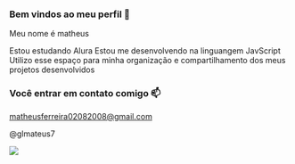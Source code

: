 ### Bem vindos ao meu perfil 👼 

Meu nome é matheus

Estou estudando Alura 
Estou me desenvolvendo na linguangem JavScript
Utilizo esse espaço para minha organização e compartilhamento dos meus projetos desenvolvidos

### Você entrar em contato comigo 📫

matheusferreira02082008@gmail.com

@glmateus7


![](https://media1.tenor.com/m/rNCdBEqBKjoAAAAd/sad-cat.gif)

